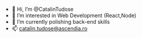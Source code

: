 - 👋 Hi, I’m @CatalinTudose
- 👀 I’m interested in Web Development (React,Node)
- 🌱 I’m currently polishing back-end skills
- 📫 catalin.tudose@ascendia.ro

<!---
CatalinTudose/CatalinTudose is a ✨ special ✨ repository because its `README.md` (this file) appears on your GitHub profile.
You can click the Preview link to take a look at your changes.
--->
